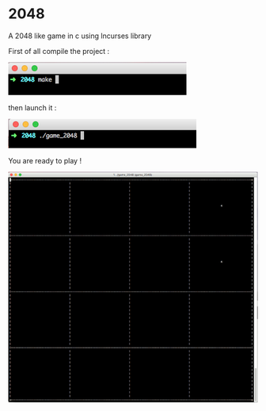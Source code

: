 # 2048
A 2048 like game in c using lncurses library

First of all compile the project :

![alt text](readme2048/make2048.png "A simple make")

then launch it : 

![alt text](readme2048/launch2048.png)

You are ready to play ! 

![alt text](readme2048/2048.gif)
